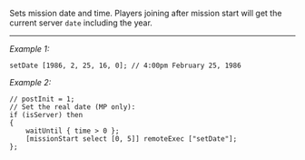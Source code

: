 Sets mission date and time. Players joining after mission start will get the current server `date` including the year.


---
*Example 1:*
```sqf
setDate [1986, 2, 25, 16, 0]; // 4:00pm February 25, 1986
```

*Example 2:*
```sqf
// postInit = 1;
// Set the real date (MP only):
if (isServer) then
{
	waitUntil { time > 0 };
	[missionStart select [0, 5]] remoteExec ["setDate"];
};
```